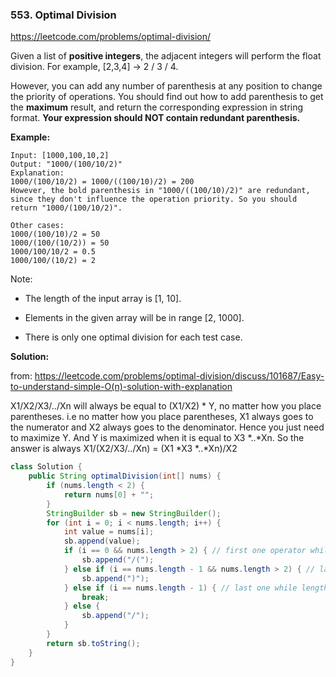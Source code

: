 ### 553. Optimal Division

https://leetcode.com/problems/optimal-division/


Given a list of **positive integers**, the adjacent integers will perform the float division. For example, [2,3,4] -> 2 / 3 / 4.

However, you can add any number of parenthesis at any position to change the priority of operations. You should find out how to add parenthesis to get the **maximum** result, and return the corresponding expression in string format. **Your expression should NOT contain redundant parenthesis.**

**Example:**
```
Input: [1000,100,10,2]
Output: "1000/(100/10/2)"
Explanation:
1000/(100/10/2) = 1000/((100/10)/2) = 200
However, the bold parenthesis in "1000/((100/10)/2)" are redundant, 
since they don't influence the operation priority. So you should return "1000/(100/10/2)". 

Other cases:
1000/(100/10)/2 = 50
1000/(100/(10/2)) = 50
1000/100/10/2 = 0.5
1000/100/(10/2) = 2
```
Note:

- The length of the input array is [1, 10].

- Elements in the given array will be in range [2, 1000].

- There is only one optimal division for each test case.

**Solution:**

from: https://leetcode.com/problems/optimal-division/discuss/101687/Easy-to-understand-simple-O(n)-solution-with-explanation

X1/X2/X3/../Xn will always be equal to (X1/X2) * Y, no matter how you place parentheses. i.e no matter how you place parentheses, X1 always goes to the numerator and X2 always goes to the denominator. Hence you just need to maximize Y. And Y is maximized when it is equal to X3 *..*Xn. So the answer is always X1/(X2/X3/../Xn) = (X1 *X3 *..*Xn)/X2
```java
class Solution {
    public String optimalDivision(int[] nums) {
        if (nums.length < 2) {
            return nums[0] + "";
        }
        StringBuilder sb = new StringBuilder();
        for (int i = 0; i < nums.length; i++) {
            int value = nums[i];
            sb.append(value);
            if (i == 0 && nums.length > 2) { // first one operator while length > 2
                sb.append("/(");
            } else if (i == nums.length - 1 && nums.length > 2) { // last one while length > 2
                sb.append(")");
            } else if (i == nums.length - 1) { // last one while length == 2
                break;
            } else {
                sb.append("/");
            }
        }
        return sb.toString();
    }
}
```